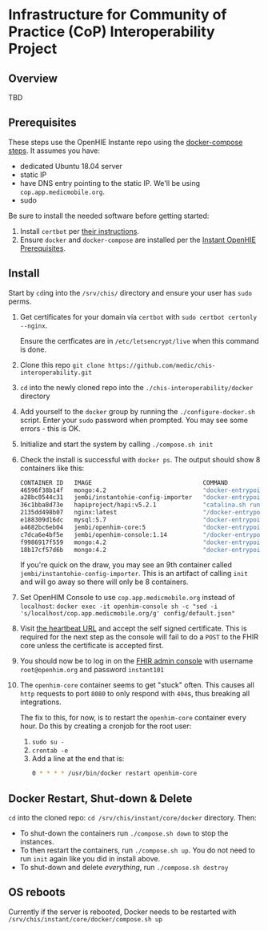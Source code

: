 # Infrastructure for Community of Practice (CoP) Interoperability Project

## Overview 

TBD

## Prerequisites 

These steps use the OpenHIE Instante repo using the [docker-compose steps](https://github.com/openhie/instant/tree/master/core/docker). It assumes you have:
  * dedicated Ubuntu 18.04 server
  * static IP
  * have DNS entry pointing to the static IP.  We'll be using `cop.app.medicmobile.org`. 
  * sudo 
  
Be sure to install the needed software before getting started:
1. Install `certbot` per [their instructions](https://certbot.eff.org/).  
1. Ensure `docker` and `docker-compose` are installed per the [Instant OpenHIE Prerequisites](https://github.com/openhie/instant/tree/master/core/docker#prerequisites).

## Install

Start by `cd`ing into the `/srv/chis/` directory and ensure your user has `sudo` perms.

1. Get certificates for your domain via `certbot` with `sudo certbot certonly --nginx`.  

   Ensure the certficates are in `/etc/letsencrypt/live` when this command is done.
1. Clone this repo `git clone https://github.com/medic/chis-interoperability.git`
1. `cd` into the newly cloned repo into the `./chis-interoperability/docker` directory
1. Add yourself to the `docker` group by running the `./configure-docker.sh` script. Enter your `sudo` password when prompted. You may see some errors - this is OK.
1. Initialize and start the system by calling `./compose.sh init`
1. Check the install is successful with `docker ps`. The output should show 8 containers like this:
 
    ```bash
    CONTAINER ID   IMAGE                               COMMAND                  CREATED          STATUS                                  PORTS                                                                                                                                                                     NAMES
    46596f38b14f   mongo:4.2                           "docker-entrypoint.s…"   14 seconds ago   Up 10 seconds                           0.0.0.0:27017->27017/tcp, :::27017->27017/tcp                                                                                                                             mongo-1
    a28bc0544c31   jembi/instantohie-config-importer   "docker-entrypoint.s…"   3 hours ago      Restarting (1) Less than a second ago                                                                                                                                                                             core-config-importer
    36c1bba8d73e   hapiproject/hapi:v5.2.1             "catalina.sh run"        3 hours ago      Up 12 seconds                           0.0.0.0:3447->8080/tcp, :::3447->8080/tcp                                                                                                                                 hapi-fhir
    2135dd498b07   nginx:latest                        "/docker-entrypoint.…"   3 hours ago      Up 10 seconds                           0.0.0.0:5002->5002/tcp, :::5002->5002/tcp, 80/tcp, 0.0.0.0:9001->9001/tcp, :::9001->9001/tcp                                                                              production_nginx
    e188309d16dc   mysql:5.7                           "docker-entrypoint.s…"   3 hours ago      Up 13 seconds                           0.0.0.0:3306->3306/tcp, :::3306->3306/tcp, 33060/tcp                                                                                                                      hapi-mysql
    a4682bc6eb04   jembi/openhim-core:5                "docker-entrypoint.s…"   3 hours ago      Up 11 seconds                           0.0.0.0:5000-5001->5000-5001/tcp, :::5000-5001->5000-5001/tcp, 0.0.0.0:5050-5052->5050-5052/tcp, :::5050-5052->5050-5052/tcp, 0.0.0.0:8080->8080/tcp, :::8080->8080/tcp   openhim-core
    c7dca6e4bf5e   jembi/openhim-console:1.14          "/docker-entrypoint.…"   3 hours ago      Up 11 seconds                           0.0.0.0:9000->80/tcp, :::9000->80/tcp                                                                                                                                     openhim-console
    f9986917f559   mongo:4.2                           "docker-entrypoint.s…"   3 hours ago      Up 37 seconds                           27017/tcp                                                                                                                                                                 mongo-2
    18b17cf57d6b   mongo:4.2                           "docker-entrypoint.s…"   3 hours ago      Up 38 seconds                           27017/tcp                                                                                                                                                                 mongo-3
    ``` 
   If you're quick on the draw, you may see an 9th container called `jembi/instantohie-config-importer`. This is an artifact of calling `init` and will go away so there will only be 8 containers.
1. Set OpenHIM Console to use `cop.app.medicmobile.org` instead of `localhost`: `docker exec -it openhim-console sh -c "sed -i 's/localhost/cop.app.medicmobile.org/g' config/default.json"`
1. Visit [the heartbeat URL](https://cop.app.medicmobile.org:8080/heartbeat) and accept the self signed certificate. This is required for the next step as the console will fail to do a `POST` to the FHIR core unless the certificate is accepted first.
1. You should now be to log in on the [FHIR admin console](https://cop.app.medicmobile.org:9001) with username `root@openhim.org` and password `instant101`
1. The `openhim-core` container seems to get "stuck" often. This causes all `http` requests to port `8080` to only respond with `404`s, thus breaking all integrations.    

   The fix to this, for now, is to restart the `openhim-core` container every hour.  Do this by creating a cronjob for the root user:
   1. `sudo su -`
   1. `crontab -e`
   1. Add a line at the end that is:
      ```bash
      0 * * * * /usr/bin/docker restart openhim-core
      ```

## Docker Restart, Shut-down & Delete

`cd` into the cloned repo: `cd /srv/chis/instant/core/docker` directory. Then:

* To shut-down the containers run `./compose.sh down` to stop the instances.
* To then restart the containers, run `./compose.sh up`. You do not need to run `init` again like you did in install above.
* To shut-down and delete *everything*, run `./compose.sh destroy`

## OS reboots

Currently if the server is rebooted, Docker needs to be restarted with `/srv/chis/instant/core/docker/compose.sh up`